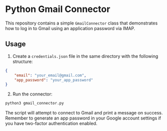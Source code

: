# Python Gmail Connector

This repository contains a simple `GmailConnector` class that demonstrates
how to log in to Gmail using an application password via IMAP.

## Usage

1. Create a `credentials.json` file in the same directory with the following
   structure:

```json
{
    "email": "your_email@gmail.com",
    "app_password": "your_app_password"
}
```

2. Run the connector:

```bash
python3 gmail_connector.py
```

The script will attempt to connect to Gmail and print a message on success.
Remember to generate an app password in your Google account settings if you
have two-factor authentication enabled.

